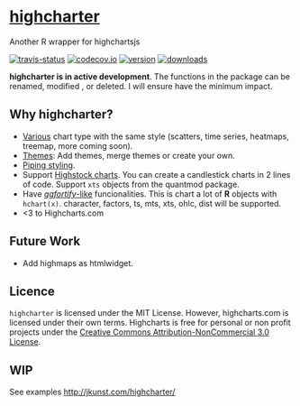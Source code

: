 # [highcharter](http://jkunst.com/highcharter/)
Another R wrapper for highchartsjs

[![travis-status](https://api.travis-ci.org/jbkunst/highcharter.svg)](https://travis-ci.org/jbkunst/highcharter)
[![codecov.io](https://codecov.io/github/jbkunst/highcharter/coverage.svg?branch=master)](https://codecov.io/github/jbkunst/highcharter?branch=master)
[![version](http://www.r-pkg.org/badges/version/highcharter)](http://www.r-pkg.org/pkg/highcharter)
[![downloads](http://cranlogs.r-pkg.org/badges/highcharter)](http://www.r-pkg.org/pkg/highcharter)


**highcharter is in active development**. The functions in the package can be renamed,
modified , or deleted. I will ensure have the minimum impact.

## Why highcharter?

- [Various](http://jkunst.com/highcharter/#shorcuts-for-add-data-data-series) chart type with the same style (scatters, time series, heatmaps, treemap, more coming soon).
- [Themes](http://jkunst.com/highcharter/#themes): Add themes, merge themes or create your own.
- [Piping styling](http://jkunst.com/highcharter/#quick-demo).
- Support [Highstock charts](http://jkunst.com/highcharter/#from-xts-objects). You can create a candlestick charts in 2 lines of code. Support `xts` objects from the quantmod package.
- Have [*ggfortify*-like](https://github.com/sinhrks/ggfortify) funcionalities. This is chart a lot
of **R** objects with `hchart(x)`. character, factors, ts, mts, xts, ohlc, dist will be supported.
- <3 to Highcharts.com

## Future Work

- Add highmaps as htmlwidget.


## Licence 

`highcharter` is licensed under the MIT License. However, highcharts.com is licensed under 
their own terms. Highcharts is free for personal or non profit projects under the 
[Creative Commons Attribution-NonCommercial 3.0 License](http://creativecommons.org/licenses/by-nc/3.0/).

## WIP

See examples http://jkunst.com/highcharter/ 
